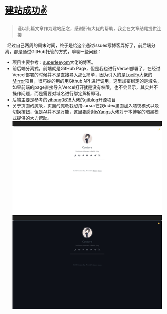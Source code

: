 # [建站成功✌️](https://github.com/coutureone/gitblog/issues/5)

>谨以此篇文章作为建站纪念，感谢所有大佬的帮助，我会在文章结尾提供连接

&ensp;经过自己两周的周末时间，终于是给这个通过issues写博客弄好了，前后端分离，都是通过GitHub托管的方式，聊聊一些问题：
* 项目主要参考：[superleeyom](https://github.com/superleeyom)大佬的博客。
* 前后端分离式，前端就是GitHub Page，但是我也进行Vercel部署了，在经过Vercel部署的时候并不是直接导入那么简单，因为引入的是[LoeiFy](https://github.com/LoeiFy)大佬的[Mirror](https://github.com/LoeiFy/Mirror)项目，很巧妙的用的用Github API 进行调用，这里加密绑定的是域名，如果前端的page直接导入Vercel打开就是没有权限，也不会显示，其实并不操作问题，而是需要对域名进行绑定解析即可。
* 后端主要是参考的[yihong0618](https://github.com/yihong0618)大佬的[gitblog](https://github.com/yihong0618/gitblog)开源项目
* 关于页面的魔改，页面的魔改我想用cursor在我index里面加入暗夜模式以及切换按钮，但是AI并不是万能，这里要感谢[isYangs](https://github.com/isYangs)大佬对于本博客的暗黑模式提供的大力帮助。
![white](https://github.com/coutureone/gitblog/blob/main/img/white.png)
![dark](https://github.com/coutureone/gitblog/blob/main/img/dark.png)


